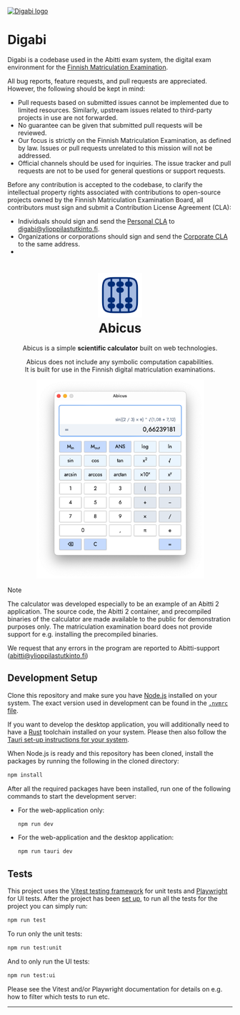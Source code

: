 [![Digabi logo](https://digabi.fi/images/digabi-logo.png)](https://digabi.fi) 
# Digabi

Digabi is a codebase used in the Abitti exam system, the digital exam environment for the [Finnish Matriculation Examination](https://www.ylioppilastutkinto.fi/en).

All bug reports, feature requests, and pull requests are appreciated. However, the following should be kept in mind:

- Pull requests based on submitted issues cannot be implemented due to limited resources. Similarly, upstream issues related to third-party projects in use are not forwarded.
- No guarantee can be given that submitted pull requests will be reviewed.
- Our focus is strictly on the Finnish Matriculation Examination, as defined by law. Issues or pull requests unrelated to this mission will not be addressed.
- Official channels should be used for inquiries. The issue tracker and pull requests are not to be used for general questions or support requests.

Before any contribution is accepted to the codebase, to clarify the intellectual property rights associated with contributions to open-source projects owned by the Finnish Matriculation Examination Board, all contributors must sign and submit a Contribution License Agreement (CLA):

- Individuals should sign and send the [Personal CLA](https://digabi.fi/YTL%20Personal%20CLA.pdf) to [digabi@ylioppilastutkinto.fi](mailto:digabi@ylioppilastutkinto.fi).
- Organizations or corporations should sign and send the [Corporate CLA](https://digabi.fi/YTL%20Corporate%20CLA.pdf) to the same address.
- 
<h1 align="center">
  <img alt="logo" height="100" src="./app-icon.png" />
  <div>Abicus</div>
</h1>

<div align="center">
  
Abicus is a simple **scientific calculator** built on web technologies.

Abicus does not include any symbolic computation capabilities.  
It is built for use in the Finnish digital matriculation examinations.

</div>

<div align="center">
<img alt="screenshot" width="375" src="./app-screenshot.png" />
</div>

> [!NOTE]
> The calculator was developed especially to be an example of an Abitti 2 application. The source code, the Abitti 2 container, and precompiled binaries of the calculator are made available to the public for demonstration purposes only. The matriculation examination board does not provide support for e.g. installing the precompiled binaries.
>
> We request that any errors in the program are reported to Abitti-support (abitti@ylioppilastutkinto.fi)

<!--
[Installation]() ⋅
[User Guide]() ⋅
[Development Guide]()
-->

## Development Setup

Clone this repository and make sure you have [Node.js](https://nodejs.org/) installed on your system. The exact version used in development can be found in the [`.nvmrc` file](./.nvmrc).

If you want to develop the desktop application, you will additionally need to have a [Rust](https://www.rust-lang.org/) toolchain installed on your system. Please then also follow the [Tauri set-up instructions for your system](https://tauri.app/v1/guides/getting-started/prerequisites/).

When Node.js is ready and this repository has been cloned, install the packages by running the following in the cloned directory:

```bash
npm install
```

After all the required packages have been installed, run one of the following commands to start the development server:

- For the web-application only:

  ```bash
  npm run dev
  ```

- For the web-application and the desktop application:
  ```bash
  npm run tauri dev
  ```

## Tests

This project uses the [Vitest testing framework](https://vitest.dev) for unit tests and [Playwright](https://playwright.dev) for UI tests. After the project has been [set up](#installation), to run all the tests for the project you can simply run:

```bash
npm run test
```

To run only the unit tests:

```bash
npm run test:unit
```

And to only run the UI tests:

```bash
npm run test:ui
```

Please see the Vitest and/or Playwright documentation for details on e.g. how to filter which tests to run etc.

---


</table>
